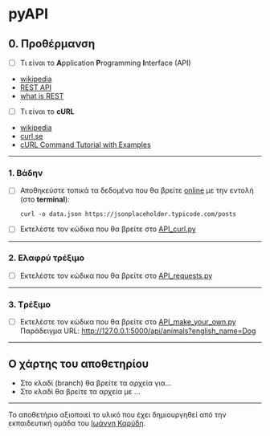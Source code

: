 # pyAPI

## 0. Προθέρμανση
- [ ] Τι είναι το **A**pplication **P**rogramming **I**nterface (API)
* [wikipedia](https://en.wikipedia.org/wiki/API)
* [REST API](https://www.redhat.com/en/topics/api/what-is-a-rest-api)
* [what is REST](https://restfulapi.net/)

- [ ] Τι είναι το **cURL**
* [wikipedia](https://en.wikipedia.org/wiki/CURL)
* [curl.se](https://curl.se/)
* [cURL Command Tutorial with Examples](https://github.com/diogenisAl/pyAPI/blob/main/additional_files/cURL%20Command%20Tutorial%20with%20Examples.pdf)

---

### 1. Βάδην
- [ ] Αποθηκεύστε τοπικά τα δεδομένα που θα βρείτε [online](https://jsonplaceholder.typicode.com/posts) με την εντολή (στο **terminal**):

    `curl -o data.json https://jsonplaceholder.typicode.com/posts`

- [ ] Εκτελέστε τον κώδικα που θα βρείτε στο [API_curl.py](https://github.com/diogenisAl/pyAPI/blob/main/source_code/API_curl.py)

---

### 2. Ελαφρύ τρέξιμο
- [ ] Εκτελέστε τον κώδικα που θα βρείτε στο [API_requests.py](https://github.com/diogenisAl/pyAPI/blob/main/source_code/API_requests.py)

---

### 3. Tρέξιμο
- [ ] Εκτελέστε τον κώδικα που θα βρείτε στο [API_make_your_own.py](https://github.com/diogenisAl/pyAPI/blob/main/source_code/API_make_your_own.py)
    Παράδειγμα URL: http://127.0.0.1:5000/api/animals?english_name=Dog
---


## Ο χάρτης του αποθετηρίου
* Στο κλαδί (branch) []() θα βρείτε τα αρχεία για...
* Στο κλαδί []() θα βρείτε τα αρχεία με ...

---

Το αποθετήριο αξιοποιεί το υλικό που έχει δημιουργηθεί από την εκπαιδευτική ομάδα του [Ιωάννη Καρύδη](https://github.com/ioanniskarydis).
